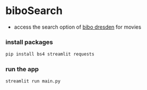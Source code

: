 # biboSearch
- access the search option of [bibo dresden](https://katalog.bibo-dresden.de) for movies
### install packages
```bash
pip install bs4 streamlit requests
```
### run the app
```bash
streamlit run main.py
```
